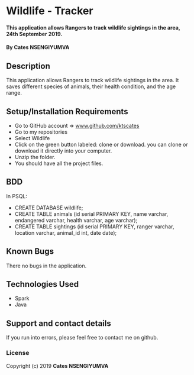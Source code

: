 # Wildlife - Tracker
#### This application allows Rangers to track wildlife sightings in the area, 24th September 2019.
#### By **Cates NSENGIYUMVA**
## Description
This application allows Rangers to track wildlife sightings in the area. It saves different species of animals, their health condition, and the age range.
## Setup/Installation Requirements
* Go to GitHub account => www.github.com/ktscates
* Go to my repositories
* Select Wildlife
* Click on the green button labeled: clone or download. you can clone or download it directly into your computer.
* Unzip the folder.
* You should have all the project files.
## BDD
In PSQL:
* CREATE DATABASE wildlife;
* CREATE TABLE animals (id serial PRIMARY KEY, name varchar, endangered varchar, health varchar, age varchar);
* CREATE TABLE sightings (id serial PRIMARY KEY, ranger varchar, location varchar, animal_id int, date date);
## Known Bugs
There no bugs in the application.
## Technologies Used
* Spark
* Java
## Support and contact details
If you run into errors, please feel free to contact me on github.
### License
Copyright (c) 2019 **Cates NSENGIYUMVA**
